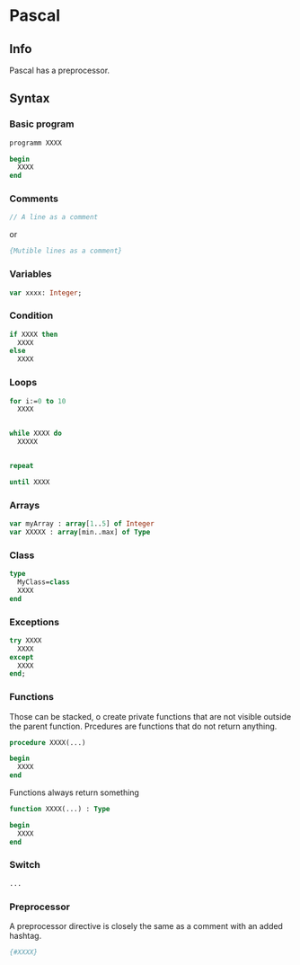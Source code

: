 # Pascal 
## Info
Pascal has a preprocessor.
## Syntax
### Basic program
```pascal
programm XXXX

begin
  XXXX
end
```
### Comments
```pascal
// A line as a comment
```
or
```pascal
{Mutible lines as a comment} 
```
### Variables
```pascal
var xxxx: Integer;
```
### Condition
```pascal
if XXXX then
  XXXX
else
  XXXX
```
### Loops
```pascal
for i:=0 to 10
  XXXX


while XXXX do
  XXXXX


repeat

until XXXX

```
### Arrays
```pascal
var myArray : array[1..5] of Integer
var XXXXX : array[min..max] of Type
```
### Class
```pascal
type 
  MyClass=class
  XXXX
end
```

### Exceptions
```pascal
try XXXX
  XXXX
except
  XXXX
end;
```
### Functions
Those can be stacked, o create private functions that are not visible outside the parent function.
Prcedures are functions that do not return anything.
```pascal
procedure XXXX(...)

begin
  XXXX
end
```
Functions always return something 
```pascal
function XXXX(...) : Type

begin
  XXXX
end
```
### Switch
```pascal
...
```

### Preprocessor
A preprocessor directive is closely the same as a comment with an added hashtag. 
```pascal
{#XXXX}
```

